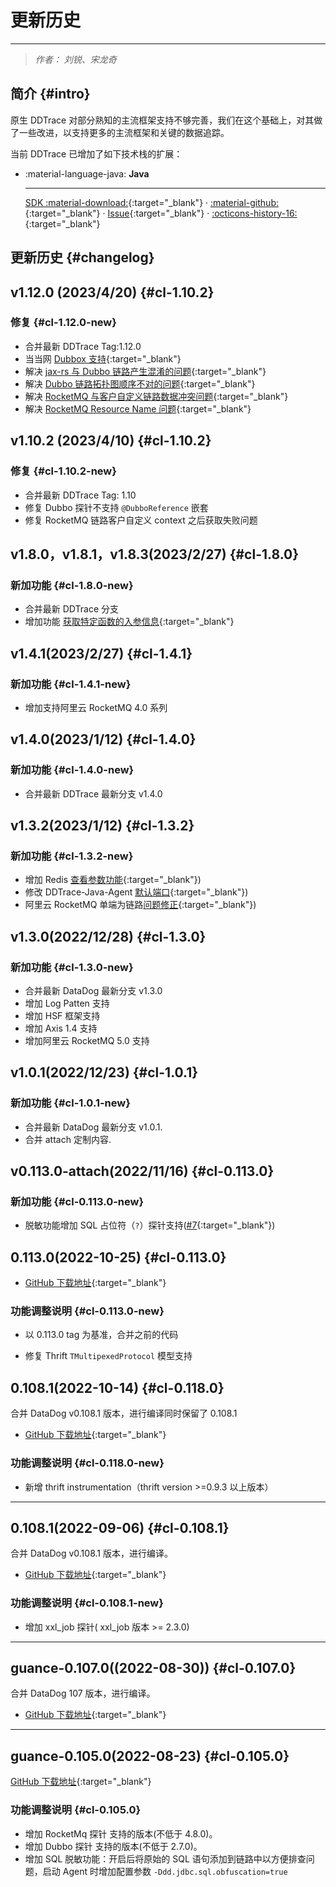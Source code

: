 # 更新历史

---

> *作者： 刘锐、宋龙奇*

## 简介 {#intro}

原生 DDTrace 对部分熟知的主流框架支持不够完善，我们在这个基础上，对其做了一些改进，以支持更多的主流框架和关键的数据追踪。

当前 DDTrace 已增加了如下技术栈的扩展：

<!-- markdownlint-disable MD046 MD030 -->
<div class="grid cards" markdown>

-   :material-language-java: __Java__

    ---

    [SDK :material-download:](https://static.guance.com/dd-image/dd-java-agent.jar){:target="_blank"} ·
    [:material-github:](https://github.com/GuanceCloud/dd-trace-java){:target="_blank"} ·
    [Issue](https://github.com/GuanceCloud/dd-trace-java/issues/new){:target="_blank"} ·
    [:octicons-history-16:](https://github.com/GuanceCloud/dd-trace-java/releases){:target="_blank"}

</div>
<!-- markdownlint-enable -->

## 更新历史 {#changelog}

<!--

更新历史可以参考 Datakit 的基本范式：

## 1.2.3(2022/12/12) {#cl-1.2.3}
本次发布主要有如下更新：

### 新加功能 {#cl-1.2.3-new}
### 问题修复 {#cl-1.2.3-fix}
### 功能优化 {#cl-1.2.3-opt}
### 兼容调整 {#cl-1.2.3-brk}

--->

## v1.12.0 (2023/4/20) {#cl-1.10.2}

### 修复 {#cl-1.12.0-new}

- 合并最新 DDTrace Tag:1.12.0
- 当当网 [Dubbox 支持](https://github.com/GuanceCloud/dd-trace-java/issues/32){:target="_blank"}
- 解决 [jax-rs 与 Dubbo 链路产生混淆的问题](https://github.com/GuanceCloud/dd-trace-java/issues/34){:target="_blank"}
- 解决 [Dubbo 链路拓扑图顺序不对的问题](https://github.com/GuanceCloud/dd-trace-java/issues/35){:target="_blank"}
- 解决 [RocketMQ 与客户自定义链路数据冲突问题](https://github.com/GuanceCloud/dd-trace-java/issues/29){:target="_blank"}
- 解决 [RocketMQ Resource Name 问题](https://github.com/GuanceCloud/dd-trace-java/issues/33){:target="_blank"}

## v1.10.2 (2023/4/10) {#cl-1.10.2}

### 修复 {#cl-1.10.2-new}

- 合并最新 DDTrace Tag: 1.10
- 修复 Dubbo 探针不支持 `@DubboReference` 嵌套
- 修复 RocketMQ 链路客户自定义 context 之后获取失败问题

## v1.8.0，v1.8.1，v1.8.3(2023/2/27) {#cl-1.8.0}

### 新加功能 {#cl-1.8.0-new}

- 合并最新 DDTrace 分支
- 增加功能 [获取特定函数的入参信息](https://github.com/GuanceCloud/dd-trace-java/issues/26){:target="_blank"}

## v1.4.1(2023/2/27) {#cl-1.4.1}

### 新加功能 {#cl-1.4.1-new}

- 增加支持阿里云 RocketMQ 4.0 系列

## v1.4.0(2023/1/12) {#cl-1.4.0}

### 新加功能 {#cl-1.4.0-new}

- 合并最新 DDTrace 最新分支 v1.4.0

## v1.3.2(2023/1/12) {#cl-1.3.2}

### 新加功能 {#cl-1.3.2-new}

- 增加 Redis [查看参数功能](https://github.com/GuanceCloud/dd-trace-java/issues/19){:target="_blank"})
- 修改 DDTrace-Java-Agent [默认端口](https://github.com/GuanceCloud/dd-trace-java/issues/18){:target="_blank"})
- 阿里云 RocketMQ 单端为链路[问题修正](https://github.com/GuanceCloud/dd-trace-java/issues/22){:target="_blank"})

## v1.3.0(2022/12/28) {#cl-1.3.0}

### 新加功能 {#cl-1.3.0-new}

- 合并最新 DataDog 最新分支 v1.3.0
- 增加 Log Patten 支持
- 增加 HSF 框架支持
- 增加 Axis 1.4 支持
- 增加阿里云 RocketMQ 5.0 支持

## v1.0.1(2022/12/23) {#cl-1.0.1}

### 新加功能 {#cl-1.0.1-new}

- 合并最新 DataDog 最新分支 v1.0.1.
- 合并 attach 定制内容.

## v0.113.0-attach(2022/11/16) {#cl-0.113.0}

### 新加功能 {#cl-0.113.0-new}

- 脱敏功能增加 SQL 占位符（`?`）探针支持([#7](https://github.com/GuanceCloud/dd-trace-java/issues/7){:target="_blank"})

## 0.113.0(2022-10-25) {#cl-0.113.0}

- [GitHub 下载地址](https://github.com/GuanceCloud/dd-trace-java/releases/tag/v0.113.0-guance){:target="_blank"}

### 功能调整说明 {#cl-0.113.0-new}

- 以 0.113.0 tag 为基准，合并之前的代码

- 修复 Thrift `TMultipexedProtocol` 模型支持

## 0.108.1(2022-10-14) {#cl-0.118.0}

合并 DataDog v0.108.1 版本，进行编译同时保留了 0.108.1

- [GitHub 下载地址](https://github.com/GuanceCloud/dd-trace-java/releases/tag/v0.108.1){:target="_blank"}

### 功能调整说明 {#cl-0.118.0-new}

- 新增 thrift instrumentation（thrift version >=0.9.3 以上版本）

---

## 0.108.1(2022-09-06) {#cl-0.108.1}

合并 DataDog v0.108.1 版本，进行编译。

- [GitHub 下载地址](https://github.com/GuanceCloud/dd-trace-java/releases/tag/v0.108.1){:target="_blank"}

### 功能调整说明 {#cl-0.108.1-new}

- 增加 xxl_job 探针( xxl_job 版本 >= 2.3.0)

---

## guance-0.107.0((2022-08-30)) {#cl-0.107.0}

合并 DataDog 107 版本，进行编译。

- [GitHub 下载地址](https://github.com/GuanceCloud/dd-trace-java/releases/tag/guance-107){:target="_blank"}

---

## guance-0.105.0(2022-08-23) {#cl-0.105.0}

[GitHub 下载地址](https://static.guance.com/ddtrace/dd-java-agent-guance-0.106.0-SNAPSHOT.jar){:target="_blank"}

### 功能调整说明 {#cl-0.105.0}

- 增加 RocketMq 探针 支持的版本(不低于 4.8.0)。
- 增加 Dubbo 探针 支持的版本(不低于 2.7.0)。
- 增加 SQL 脱敏功能：开启后将原始的 SQL 语句添加到链路中以方便排查问题，启动 Agent 时增加配置参数 `-Ddd.jdbc.sql.obfuscation=true`

